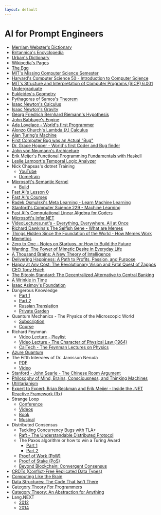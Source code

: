 ```yaml
---
layout: default
---
```


# AI for Prompt Engineers
- [Merriam Webster's Dictionary](https://www.merriam-webster.com)
- [Britannica's Encyclopedia](https://www.britannica.com)
- [Urban's Dictionary](https://www.urbandictionary.com)
- [Wikipedia's Pages](https://en.wikipedia.org/wiki/History_of_Wikipedia)
- [The Egg](http://www.galactanet.com/oneoff/theegg_mod.html)
- [MIT's Missing Computer Science Semester](https://missing.csail.mit.edu)
- [Harvard's Computer Science 50 - Introduction to Computer Science](https://pll.harvard.edu/course/cs50-introduction-computer-science)
- [MIT's Structure and Interpretation of Computer Programs (SICP) 6.001 Undergraduate](https://ocw.mit.edu/courses/6-001-structure-and-interpretation-of-computer-programs-spring-2005/video_galleries/video-lectures)
- [Eukleides's Geometry](https://www.bing.com/search?q=euclidean+geometry)
- [Pythagoras of Samos's Theorem](https://resources.wolframcloud.com/FormulaRepository/resources/Pythagorean-Theorem)
- [Isaac Newton's Calculus](https://www.thegreatcourses.com/courses/understanding-calculus-problems-solutions-and-tips)
- [Isaac Newton's Gravity](https://www.britannica.com/science/Newtons-law-of-gravitation)
- [Georg Friedrich Bernhard Riemann's Hypothesis](https://youtu.be/YTCE2SXguwU)
- [John Babbage's Engine](https://www.computerhistory.org/babbage)
- [Ada Lovelace - World's first Programmer](https://www.britannica.com/story/ada-lovelace-the-first-computer-programmer)
- [Alonzo Church's Lambda (λ) Calculus](https://plato.stanford.edu/entries/church/supplementD.html)
- [Alan Turing's Machine](https://plato.stanford.edu/entries/turing-machine)
- [First Computer Bug was an Actual "Bug"](https://education.nationalgeographic.org/resource/worlds-first-computer-bug)
- [Dr. Grace Hopper - World's first Coder and Bug finder](https://www.biography.com/scientist/grace-hopper)
- [John von Neumann's Archiceture](https://en.wikipedia.org/wiki/Von_Neumann_architecture)
- [Erik Meijer's Functional Programming Fundamentals with Haskell](https://learn.microsoft.com/en-us/shows/c9-lectures-erik-meijer-functional-programming-fundamentals)
- [Leslie Lamport's Temporal Logic Analyzer](https://lamport.azurewebsites.net/tla/tla.html)
- Nick Chapsas's dotnet Training
  - [YouTube](https://www.youtube.com/@nickchapsas)
  - [Dometrain](https://dometrain.com)
- [Microsoft's Semantic Kernel](https://github.com/microsoft/semantic-kernel)
  - [Build](https://youtu.be/EB90z-ugdl8)
- [Fast AI's Lesson 0](https://www.youtube.com/watch?v=gGxe2mN3kAg)
- [Fast AI's Courses](https://course.fast.ai)
- [Radek Osmulski's Meta Learning - Learn Machine Learning](https://rosmulski.gumroad.com/l/learn_machine_learning)
- [Stanford's Computer Science 229 - Machine Learning](https://see.stanford.edu/Course/CS229)
- [Fast AI's Computational Linear Algebra for Coders](https://github.com/fastai/numerical-linear-algebra)
- [Microsoft's Infer.NET](https://github.com/dotnet/infer)
- [VideoLectures.net's - Everything, Everywhere, All at Once](http://videolectures.net)
- [Richard Dawkins's The Selfish Gene - What are Memes](https://www.amazon.com/Extended-Selfish-Gene-Richard-Dawkins-dp-0198788789/dp/0198788789)
- [Things Hidden Since the Foundation of the World - How Memes Work](https://www.amazon.com/Things-Hidden-Since-Foundation-World-ebook/dp/B0C6TWDPMR)
- [Memetics](https://en.wikipedia.org/wiki/Memetics)
- [Zero to One - Notes on Startups, or How to Build the Future](https://www.amazon.com/Zero-One-Notes-Startups-Future-ebook/dp/B00J6YBOFQ)
- [Wanting: The Power of Mimetic Desire in Everyday Life](https://www.amazon.com/gp/product/1250262488)
- [A Thousand Brains: A New Theory of Intelligence](https://www.amazon.com/gp/product/1541675819)
- [Delivering Happiness: A Path to Profits, Passion, and Purpose](https://www.amazon.com/Delivering-Happiness-Profits-Passion-Purpose-ebook/dp/B003JTHXN6)
- [Happy at Any Cost: The Revolutionary Vision and Fatal Quest of Zappos CEO Tony Hsieh](https://www.amazon.com/Happy-Any-Cost-Revolutionary-Vision/dp/B09GW9GDGC)
- [The Bitcoin Standard: The Decentralized Alternative to Central Banking](https://www.amazon.com/gp/product/1119473861)
- [A Wrinkle in Time](https://www.amazon.com/Wrinkle-Time-Archival-Author-Quintet/dp/B07JHTMZFX)
- [Isaac Asimov's Foundation](https://www.amazon.com/Foundation-Isaac-Asimov-audiobook/dp/B003IF37TK)
- Dangerous Knowledge
  - [Part 1](https://tpb.party/torrent/4235405/BBC_Dangerous_Knowledge_1of2_2007_DVBC_XviD_MP3)
  - [Part 2](https://tpb.party/torrent/4235408/BBC_Dangerous_Knowledge_2of2_2007_DVBC_XviD_MP3)
  - [Russian Translation](rutracker.org)
  - [Private Garden](torrentleech.org)
- Quantum Mechanics - The Physics of the Microscopic World
  - [Subscription](https://www.wondrium.com/quantum-mechanics)
  - [Course](https://www.thegreatcourses.com/courses/quantum-mechanics-the-physics-of-the-microscopic-world)
- Richard Feynman
  - [Video Lecture - Playlist](https://www.youtube.com/playlist?list=PLyQSN7X0ro23NUN9RYBP5xdBYoiv2_5y2)
  - [Video Lecture - The Character of Physical Law (1964)](https://www.youtube.com/watch?v=kEx-gRfuhhk)
  - [CalTech - The Feynman Lectures on Physics](https://www.feynmanlectures.caltech.edu)
- [Azure Quantum](https://learn.microsoft.com/en-us/azure/quantum/install-overview-qdk)
- The Fifth Interview of Dr. Jamisson Neruda
  - [PDF](https://www.wingmakers.com/wp-content/uploads/2014/04/The-Fifth-Interview-of-Dr.-Neruda1.pdf)
  - [Video](https://www.youtube.com/watch?v=2iU_0mdCZac)
- [Stanford - John Searle - The Chinese Room Argument](https://plato.stanford.edu/entries/chinese-room)
- [Philosophy of Mind, Brains, Consciousness, and Thinking Machines](https://www.thegreatcourses.com/courses/philosophy-of-mind-brains-consciousness-and-thinking-machines)
- [Utilitarianism](https://www.youtube.com/watch?v=03ESwNlyG8k)
- [Expert to Expert: Brian Beckman and Erik Meijer - Inside the .NET Reactive Framework (Rx)](https://www.youtube.com/watch?v=looJcaeboBY)
- Strange Loop
  - [Conference](https://thestrangeloop.com)
  - [Videos](https://www.youtube.com/@StrangeLoopConf)
  - [Book](https://www.amazon.com/I-Am-Strange-Loop-audiobook/dp/B07HJCBXD8)
  - [Musical](https://strangeloopmusical.com)
- Distributed Consensus
  - [Tackling Concurrency Bugs with TLA+](https://www.youtube.com/watch?v=_9B__0S21y8&t=554s)
  - [Raft - The Understandable Distributed Protocol](https://www.youtube.com/watch?v=ro2fU8_mr2w)
  - The Paxos algorithm or how to win a Turing Award
    - [Part 1](https://www.youtube.com/watch?v=tw3gsBms-f8)
    - [Part 2](https://www.youtube.com/watch?v=8-Bc5Lqgx_c)
  - [Proof of Work (PoW)](https://www.youtube.com/watch?v=3EUAcxhuoU4)
  - [Proof of Stake (PoS)](https://www.youtube.com/watch?v=psKDXvXdr7k)
  - [Beyond Blockchain: Convergent Consensus](https://www.youtube.com/watch?v=VVbqlwCqWFc)
- [CRDTs (Conflict-Free Replicated Data Types)](https://www.youtube.com/watch?v=9xFfOhasiOE)
- [Computing Like the Brain](https://www.youtube.com/watch?v=VVbqlwCqWFc)
- [Data Structures: The Code That Isn't There](https://www.infoq.com/presentations/Data-Structures)
- [Category Theory For Programmers](https://github.com/hmemcpy/milewski-ctfp-pdf)
- [Category Theory: An Abstraction for Anything](https://www.youtube.com/watch?v=OLh7KKgyHoY)
- Lang.NEXT
  - [2012](https://learn.microsoft.com/en-us/events/lang-next-2012)
  - [2014](https://learn.microsoft.com/en-us/events/lang-next-2014)
